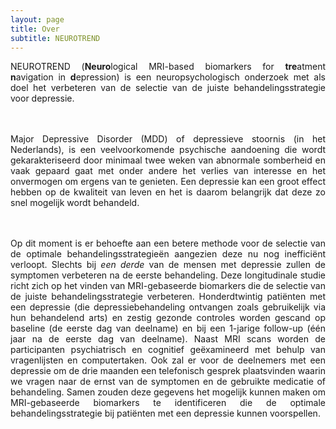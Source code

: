 ```yaml
---
layout: page
title: Over
subtitle: NEUROTREND
---
```

<div align = "justify">
<p>
NEUROTREND (<b>Neuro</b>logical MRI-based biomarkers for <b>tre</b>atment <b>n</b>avigation in <b>d</b>epression) is een neuropsychologisch onderzoek met als doel het verbeteren van de selectie van de juiste behandelingsstrategie voor depressie.

<br><br>Major Depressive Disorder (MDD) of depressieve stoornis (in het Nederlands), is een veelvoorkomende psychische aandoening die wordt gekarakteriseerd door minimaal twee weken van abnormale somberheid en vaak gepaard gaat met onder andere het verlies van interesse en het onvermogen om ergens van te genieten. Een depressie kan een groot effect hebben op de kwaliteit van leven en het is daarom belangrijk dat deze zo snel mogelijk wordt behandeld.

<br><br>Op dit moment is er behoefte aan een betere methode voor de selectie van de optimale behandelingsstrategieën aangezien deze nu nog inefficiënt verloopt. Slechts bij <i>een derde</i> van de mensen met depressie zullen de symptomen verbeteren na de eerste behandeling. Deze longitudinale studie richt zich op het vinden van MRI-gebaseerde biomarkers die de selectie van de juiste behandelingsstrategie verbeteren. Honderdtwintig patiënten met een depressie (die depressiebehandeling ontvangen zoals gebruikelijk via hun behandelend arts) en zestig gezonde controles worden gescand op baseline (de eerste dag van deelname) en bij een 1-jarige follow-up (één jaar na de eerste dag van deelname). Naast MRI scans worden de participanten psychiatrisch en cognitief geëxamineerd met behulp van vragenlijsten en computertaken. Ook zal er voor de deelnemers met een depressie om de drie maanden een telefonisch gesprek plaatsvinden waarin we vragen naar de ernst van de symptomen en de gebruikte medicatie of behandeling. Samen zouden deze gegevens het mogelijk kunnen maken om MRI-gebaseerde biomarkers te identificeren die de optimale behandelingsstrategie bij patiënten met een depressie kunnen voorspellen.
</p></div>